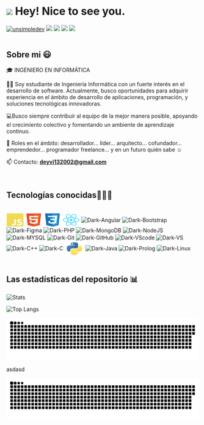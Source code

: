 <h1><img src="https://emojis.slackmojis.com/emojis/images/1531849430/4246/blob-sunglasses.gif?1531849430" width="30"/> Hey! Nice to see you.</h1>

<div> 
 <a href="https://fb.com/unsimpledev" target="blank"><img src="https://img.shields.io/badge/Facebook-1877F2?style=for-the-badge&logo=facebook&logoColor=white" alt="unsimpledev"  /></a>
  <a href="https://www.instagram.com/deyvi_v_/" target="_blank"><img src="https://img.shields.io/badge/-Instagram-%23E4405F?style=for-the-badge&logo=instagram&logoColor=white" target="_blank"></a> 
  <a href="https://www.youtube.com/channel/UC9b7tarQuSeAN2ozPAeuY6w" target="_blank"><img src="https://img.shields.io/badge/YouTube-FF0000?style=for-the-badge&logo=youtube&logoColor=white" target="_blank"></a>      <a href = "mailto:deyvi132002@gmail.com"><img src="https://img.shields.io/badge/-Gmail-%23333?style=for-the-badge&logo=gmail&logoColor=white" target="_blank"></a>        <a href="https://www.linkedin.com/in/deyvi-villegas/" target="_blank"><img src="https://img.shields.io/badge/-LinkedIn-%230077B5?style=for-the-badge&logo=linkedin&logoColor=white" target="_blank"></a> 
</div>

<br>
<h2>Sobre mi 😃</h2>
<!--Intro start-->

<p align="left">
🎓 INGENIERO EN INFORMÁTICA

👨‍🎓 Soy estudiante de Ingeniería Informática con un fuerte interés en el desarrollo de software. Actualmente, busco oportunidades para adquirir experiencia en el ámbito de desarrollo de aplicaciones, programación, y soluciones tecnológicas innovadoras.

💻Busco siempre contribuir al equipo de la mejor manera posible, apoyando el    crecimiento colectivo y fomentando un ambiente de aprendizaje continuo.

📝 Roles en el ámbito: desarrollador... líder... arquitecto... cofundador... emprendedor... programador freelance... y en un futuro quién sabe ☺️

📫 Contacto: **deyvi132002@gmail.com**
<!--Intro end-->
  </p>
<br>

<h2 >Tecnologías conocidas👨🏻‍💻</h2>

<div style="display: inline_block"><br>
  <img align="center" alt="Dark-Js" height="35" width="45" src="https://raw.githubusercontent.com/devicons/devicon/master/icons/javascript/javascript-plain.svg">
  <img align="center" alt="Dark-HTML" height="35" width="45" src="https://raw.githubusercontent.com/devicons/devicon/master/icons/html5/html5-original.svg">
  <img align="center" alt="Dark-CSS" height="35" width="45" src="https://raw.githubusercontent.com/devicons/devicon/master/icons/css3/css3-original.svg">
  <img align="center" alt="Dark-React" height="35" width="45" src="https://raw.githubusercontent.com/devicons/devicon/master/icons/react/react-original.svg">
  <img align="center" alt="Dark-Angular" height="45" width="55" src="https://cdn.jsdelivr.net/gh/devicons/devicon@latest/icons/angular/angular-original.svg"> 
  <img align="center" alt="Dark-Bootstrap" height="40" width="50" src="https://cdn.jsdelivr.net/gh/devicons/devicon@latest/icons/bootstrap/bootstrap-original.svg"> 
  <img align="center" alt="Dark-Figma" height="35" width="45" src="https://cdn.jsdelivr.net/gh/devicons/devicon@latest/icons/figma/figma-original.svg">    
  <img align="center" alt="Dark-PHP" height="40" width="50" src="https://cdn.jsdelivr.net/gh/devicons/devicon@latest/icons/php/php-original.svg">  
  <img align="center" alt="Dark-MongoDB" height="35" width="40" src="https://cdn.jsdelivr.net/gh/devicons/devicon@latest/icons/mongodb/mongodb-original.svg">    
  <img align="center" alt="Dark-NodeJS" height="40" width="50" src="https://cdn.jsdelivr.net/gh/devicons/devicon@latest/icons/nodejs/nodejs-original-wordmark.svg"> 
  <img align="center" alt="Dark-MYSQL" height="40" width="50" src="https://cdn.jsdelivr.net/gh/devicons/devicon@latest/icons/mysql/mysql-original-wordmark.svg"> 
  <img align="center" alt="Dark-Git" height="35" width="45" src="https://cdn.jsdelivr.net/gh/devicons/devicon@latest/icons/git/git-original.svg">
  <img align="center" alt="Dark-GitHub" height="35" width="45" src="https://cdn.jsdelivr.net/gh/devicons/devicon@latest/icons/github/github-original.svg">
  <img align="center" alt="Dark-VScode" height="30" width="40" src="https://cdn.jsdelivr.net/gh/devicons/devicon@latest/icons/vscode/vscode-original.svg">
  <img align="center" alt="Dark-VS" height="30" width="40" src="https://cdn.jsdelivr.net/gh/devicons/devicon@latest/icons/visualstudio/visualstudio-original.svg">
  <img align="center" alt="Dark-C++" height="40" width="50" src="https://cdn.jsdelivr.net/gh/devicons/devicon@latest/icons/cplusplus/cplusplus-original.svg">
  <img align="center" alt="Dark-C" height="40" width="50" src="https://cdn.jsdelivr.net/gh/devicons/devicon@latest/icons/c/c-original.svg">
  <img align="center" alt="Dark-Python" height="40" width="50" src="https://raw.githubusercontent.com/devicons/devicon/master/icons/python/python-original.svg">
  <img align="center" alt="Dark-Java" height="40" width="50" src="https://cdn.jsdelivr.net/gh/devicons/devicon@latest/icons/java/java-original.svg">
  <img align="center" alt="Dark-Prolog" height="40" width="50" src="https://cdn.jsdelivr.net/gh/devicons/devicon@latest/icons/prolog/prolog-original.svg">
  <img align="center" alt="Dark-Linux" height="40" width="50" src="https://cdn.jsdelivr.net/gh/devicons/devicon@latest/icons/linux/linux-original.svg">
</div>

<br>
  <h2 >Las estadísticas del repositorio 📊</h2>

  ![Stats](https://github-readme-stats.vercel.app/api?username=DarkCode21&include_all_commits=true&count_private=true&show_icons=true&line_height=20&theme=radical)

![Top Langs](https://github-readme-stats.vercel.app/api/top-langs/?username=DarkCode21&langs_count=8&theme=radical)


![Snake animation](https://github.com/DarkCode21/DarkCode21/blob/output/github-contribution-grid-snake.svg)

asdasd

 <picture>
  <source media="(prefers-color-scheme: dark)" srcset="https://raw.githubusercontent.com/DarkCode21/DarkCode21/output/github-contribution-grid-snake-dark.svg">
  <source media="(prefers-color-scheme: light)" srcset="https://raw.githubusercontent.com/DarkCode21/DarkCode21/output/github-contribution-grid-snake.svg">
  <img alt="github contribution grid snake animation" src="https://raw.githubusercontent.com/DarkCode21/DarkCode21/output/github-contribution-grid-snake.svg">
</picture>
